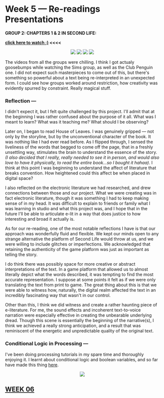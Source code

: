 # Week 5 — Re-readings Presentations

**GROUP 2: CHAPTERS 1 & 2 IN SECOND LIFE:**

**[click here to watch :)](https://www.youtube.com/watch?v=KQGvEqaG5Ro&list=LLLFzmRL497_PQRJgcTARc3Q&index=8&t=0s) <<<<**

<p align="center"><img src="Porch.JPG">
<img src="Interview.JPG">
<img src="NotAlone.JPG">
<img src="Cam.JPG"></p>


The videos from all the groups were chilling. I think I got actualy goosebumps while watching the Sims group, as well as the Club Penguin one. I did not expect such masterpieces to come out of this, but there's something so powerful about a text being re-interpreted in an unexpected form. I could see how groups worked around restriction, how creativity was evidently spurred by constraint. Really magical stuff.

### Reflection —

I didn't expect it, but I felt quite challenged by this project. I'll admit that at the beginning I was rather confused about the purpose of it all. What was I meant to learn? What was it teaching me? What should I be observing?

Later on, I began to read House of Leaves. I was genuinely gripped — not only by the storyline, but by the unconventional character of the book. It was nothing like I had ever read before. As I flipped through, I sensed the liveliness of the words that begged to come off the page, that in a freshly unsettling way, stimulates the brain to understand the essence of the story. *(I also decided that I really, really needed to see it in person, and would also love to have it physically, to read the entire book...so I bought it hahaa)*. I think at this point I was beginning to understand the affect of literature that breaks convention. How heightened could this affect be when placed in digital space?

I also reflected on the electronic literature we had researched, and drew connections between those and our project. What we were creating was in fact electronic literature, though it was something I had to keep making sense of in my head. It was difficult to explain to friends or family what I was learning in studio and what this project was, and I hope that in the future I'll be able to articulate e-lit in a way that does justice to how interesting and broad it actually is.

As for our re-reading, one of the most notable reflections I have is that our approach was wonderfully fluid and flexible. We kept our minds open to any strange alternative the platform of Second Life would throw at us, and we were willing to include glitches or imperfections. We acknowledged that retaining the authenticity of the game platform was just as important as telling the story.

I do think there was possibly space for more creative or abstract interpretations of the text. In a game platform that allowed us to almost literally depict what the words described, it was tempting to find the most accurate representation. I suppose at some points it felt as if we were only translating the text from print to game. The great thing about this is that we were able to witness how, naturally, the digital realm affected the text in an incredibly fascinating way that wasn't in our control.

Other than this, I think we did witness and create a rather haunting piece of e-literature. For me, the sound effects and incoherent text-to-voice narration were especially effective in creating the unbearable underlying dread. Though this scene is essentially the beginning of the narrative(s), I think we achieved a really strong anticipation, and a result that was reminiscent of the energetic and unpredictable quality of the original text.

### Conditional Logic in Processing —

I've been doing processing tutorials in my spare time and thoroughly enjoying it. I learnt about conditional logic and boolean variables, and so far have made this thing [here](https://jackieliiu.github.io/CODEWORDS/Week05/ConditionalLogic/conditionallogic).

<p align="center"><img src="ConditionalLogic.gif"></p>

## [WEEK 06](https://jackieliiu.github.io/CODEWORDS/Week06/)
